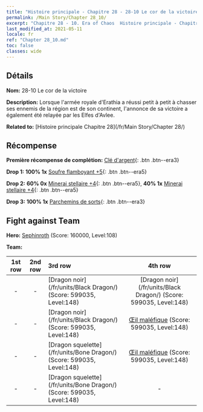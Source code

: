 ```yaml
---
title: "Histoire principale - Chapitre 28 - 28-10 Le cor de la victoire"
permalink: /Main Story/Chapter 28_10/
excerpt: "Chapitre 28 - 10. Era of Chaos  Histoire principale - Chapitre 28_10. 28-10 Le cor de la victoire"
last_modified_at: 2021-05-11
locale: fr
ref: "Chapter 28_10.md"
toc: false
classes: wide
---
```


## Détails

 **Nom:** 28-10 Le cor de la victoire

 **Description:** Lorsque l'armée royale d'Erathia a réussi petit à petit à chasser ses ennemis de la région est de son continent, l'annonce de sa victoire a également été relayée par les Elfes d'Avlee.

 **Related to:** [Histoire principale Chapitre 28](/fr/Main Story/Chapter 28/)

## Récompense

 **Première récompense de complétion:** [Clé d'argent](/ItemsFR/con_693/){: .btn .btn--era3}

 **Drop 1:** **100% 1x** [Soufre flamboyant +5](/ItemsFR/mat_99/){: .btn .btn--era5}

 **Drop 2:** **60% 0x** [Minerai stellaire +4](/ItemsFR/mat_89/){: .btn .btn--era5}, **40% 1x** [Minerai stellaire +4](/ItemsFR/mat_89/){: .btn .btn--era5}

 **Drop 3:** **100% 1x** [Parchemins de sorts](/ItemsFR/con_694/){: .btn .btn--era3}


## Fight against Team
 **Hero:** [Sephinroth](/fr/heroes/Sephinroth/) (Score: 160000, Level:108)

 **Team:**


  | 1st row | 2nd row | 3rd row | 4th row |
  |:----:|:----:|:----|:----:|
  | - | - | [Dragon noir](/fr/units/Black Dragon/) (Score: 599035, Level:148)  | [Dragon noir](/fr/units/Black Dragon/) (Score: 599035, Level:148)  |
  | - | - | [Dragon noir](/fr/units/Black Dragon/) (Score: 599035, Level:148)  | [Œil maléfique](/fr/units/Beholder/) (Score: 599035, Level:148)  |
  | - | - | [Dragon squelette](/fr/units/Bone Dragon/) (Score: 599035, Level:148)  | [Œil maléfique](/fr/units/Beholder/) (Score: 599035, Level:148)  |
  | - | - | [Dragon squelette](/fr/units/Bone Dragon/) (Score: 599035, Level:148)  | - |


